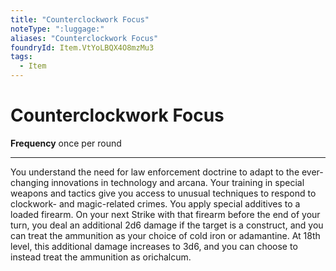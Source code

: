 ```yaml
---
title: "Counterclockwork Focus"
noteType: ":luggage:"
aliases: "Counterclockwork Focus"
foundryId: Item.VtYoLBQX4O8mzMu3
tags:
  - Item
---
```


# Counterclockwork Focus

**Frequency** once per round

* * *

You understand the need for law enforcement doctrine to adapt to the ever-changing innovations in technology and arcana. Your training in special weapons and tactics give you access to unusual techniques to respond to clockwork- and magic-related crimes. You apply special additives to a loaded firearm. On your next Strike with that firearm before the end of your turn, you deal an additional 2d6 damage if the target is a construct, and you can treat the ammunition as your choice of cold iron or adamantine. At 18th level, this additional damage increases to 3d6, and you can choose to instead treat the ammunition as orichalcum.
